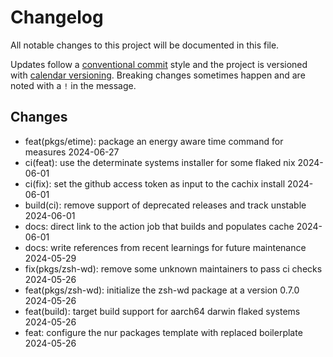 # Changelog

All notable changes to this project will be documented in this file.

Updates follow a [conventional commit][commits] style and the project is
versioned with [calendar versioning][calver]. Breaking changes sometimes happen
and are noted with a `!` in the message.

## Changes

- feat(pkgs/etime): package an energy aware time command for measures 2024-06-27
- ci(feat): use the determinate systems installer for some flaked nix 2024-06-01
- ci(fix): set the github access token as input to the cachix install 2024-06-01
- build(ci): remove support of deprecated releases and track unstable 2024-06-01
- docs: direct link to the action job that builds and populates cache 2024-06-01
- docs: write references from recent learnings for future maintenance 2024-05-29
- fix(pkgs/zsh-wd): remove some unknown maintainers to pass ci checks 2024-05-26
- feat(pkgs/zsh-wd): initialize the zsh-wd package at a version 0.7.0 2024-05-26
- feat(build): target build support for aarch64 darwin flaked systems 2024-05-26
- feat: configure the nur packages template with replaced boilerplate 2024-05-26

[calver]: https://calver.org
[commits]: https://www.conventionalcommits.org/en/v1.0.0/
